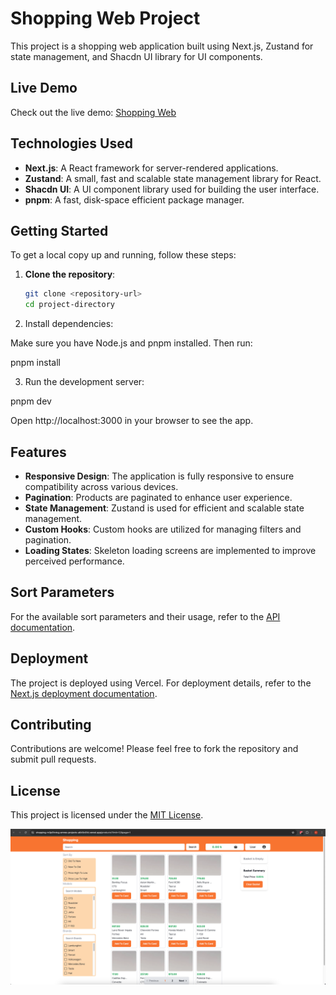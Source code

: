 # Shopping Web Project

This project is a shopping web application built using Next.js, Zustand for state management, and Shacdn UI library for UI components.

## Live Demo

Check out the live demo: [Shopping Web](https://ts-e-commerce-rho.vercel.app/products?limit=12&page=1)

## Technologies Used

- **Next.js**: A React framework for server-rendered applications.
- **Zustand**: A small, fast and scalable state management library for React.
- **Shacdn UI**: A UI component library used for building the user interface.
- **pnpm**: A fast, disk-space efficient package manager.

## Getting Started

To get a local copy up and running, follow these steps:

1. **Clone the repository**:

   ```bash
   git clone <repository-url>
   cd project-directory

   ```

2. Install dependencies:

Make sure you have Node.js and pnpm installed. Then run:

pnpm install

3. Run the development server:

pnpm dev

Open http://localhost:3000 in your browser to see the app.

## Features

- **Responsive Design**: The application is fully responsive to ensure compatibility across various devices.
- **Pagination**: Products are paginated to enhance user experience.
- **State Management**: Zustand is used for efficient and scalable state management.
- **Custom Hooks**: Custom hooks are utilized for managing filters and pagination.
- **Loading States**: Skeleton loading screens are implemented to improve perceived performance.

## Sort Parameters

For the available sort parameters and their usage, refer to the [API documentation](https://github.com/mockapi-io/docs/wiki/Code-examples).

## Deployment

The project is deployed using Vercel. For deployment details, refer to the [Next.js deployment documentation](https://nextjs.org/docs/deployment).

## Contributing

Contributions are welcome! Please feel free to fork the repository and submit pull requests.

## License

This project is licensed under the [MIT License](LICENSE).

![](./public/screen.png)

